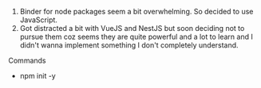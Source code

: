 
1. Binder for node packages seem a bit overwhelming. So decided to use JavaScript.
2. Got distracted a bit with VueJS and NestJS but soon deciding not to pursue them coz seems they are quite powerful and a lot to learn and I didn't wanna implement something I don't completely understand.

Commands
- npm init -y